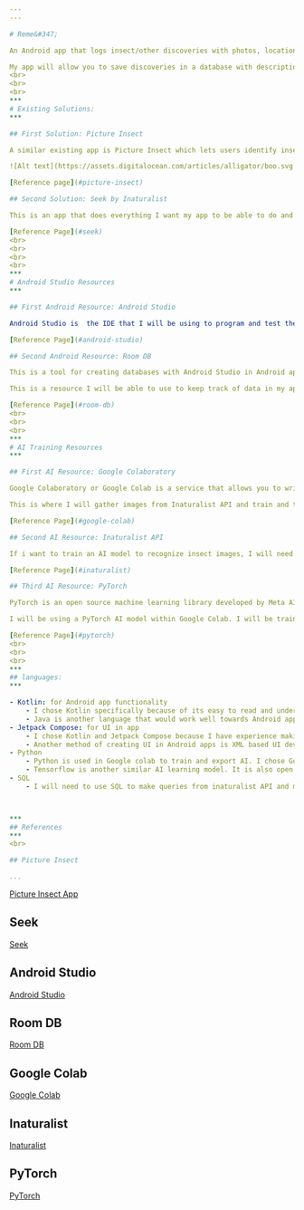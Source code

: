 ```yaml
---
---

# Reme&#347;

An Android app that logs insect/other discoveries with photos, location, and date

My app will allow you to save discoveries in a database with description, time, date, and personal notes. It will implement a trained AI model that is trained to identify at least the family that the insect is in, Beetle/Coleoptera for example. Keeps track of discoveries in an organized way and allows users to search by time, location, or group.
<br>
<br>
<br>
***
# Existing Solutions: 
***

## First Solution: Picture Insect

A similar existing app is Picture Insect which lets users identify insects using image recognition software. The app does keep track of discoveries but does not organize it well and does not let the user add personal notes to the data entry or keep track of date and time.

![Alt text](https://assets.digitalocean.com/articles/alligator/boo.svg "Picture Insect App")

[Reference page](#picture-insect)

## Second Solution: Seek by Inaturalist

This is an app that does everything I want my app to be able to do and much more. It has an AI model that can identify any kind of animal, plant, or fungus. it organizes everything well. Most of the images captured by its thousands of users are uploaded into their API, which makes their AI model more accurate. The app is also able to use the information from its users to track the locations of certain animals and gather data on them, making their app more useful. the app only organizes observations by broad animal groups such as plants, fungus, or mammal, I hope to offer more options hopefully in a way that does not overcomplicate the search function. 

[Reference Page](#seek)
<br>
<br>
<br>
<br>
***
# Android Studio Resources
*** 

## First Android Resource: Android Studio

Android Studio is  the IDE that I will be using to program and test the Android app that I am making. It often supports Android Emulators: virtual machines that allow you to test apps and app functionality. However, I have an Android phone set up to test my apps on, so I will not be using this. Android Studio is designed specifically for Android apps and is therefore optimized to build them.

[Reference Page](#android-studio)

## Second Android Resource: Room DB

This is a tool for creating databases with Android Studio in Android apps. It works well with Android Studio, Jetpack Compose, and the other resources I am using.

This is a resource I will be able to use to keep track of data in my app and remember the user's information even after they leave the app.

[Reference Page](#room-db)
<br>
<br>
<br>
***
# AI Training Resources
***

## First AI Resource: Google Colaboratory

Google Colaboratory or Google Colab is a service that allows you to write and execute python code as well as write text in the same document. It makes it easy to share code with others and provides access to GPUs for free. Google Colab uses Jupyter Notebook Environment to achieve this. 

This is where I will gather images from Inaturalist API and train and test the PyTorch AI model. The GPU that the service provides is very helpful in training an AI model in image recognition. Google Colabs direct connection to Google Drive also makes storing and editing my dataset easier.

[Reference Page](#google-colab)

## Second AI Resource: Inaturalist API

If i want to train an AI model to recognize insect images, I will need a lot of images, hundreds or thousands for each group. Inaturalist API is a community database of natural history discovery images. You can query the API for insects, plants, mushrooms and other things of that type, and get back thousands of images. I will be using this API to get images to train my AI model.

[Reference Page](#inaturalist)

## Third AI Resource: PyTorch

PyTorch is an open source machine learning library developed by Meta AI. It is a popular choice for beginners as it is easy to use and very flexible. It is also chosen for more advanced projects for its efficient AI learning tools. 

I will be using a PyTorch AI model within Google Colab. I will be training it to recognize different groups of insects and maybe even specific species depending on how well the initial training goes. 

[Reference Page](#pytorch)
<br>
<br>
<br>
***
## languages:
***

- Kotlin: for Android app functionality
    - I chose Kotlin specifically because of its easy to read and understand code and because it has some security measures in place that other languages such as c++ and Java do not have. This could mean less time trying to fix problems in the code and more time improving my project.
    - Java is another language that would work well towards Android app functionality. However, Java is incompatible with Jetpack Compose, which is the UI and design software I am using.
- Jetpack Compose: for UI in app
    - I chose Kotlin and Jetpack Compose because I have experience making Android apps with them and setting up the environment. It is very easy to understand and to visualize the changes I am making to the UI while writing the code.
    - Another method of creating UI in Android apps is XML based UI development. This method is widely used and the more traditional way to create a UI. One disadvantage that XML development has that Jetpack Compose does not have is that the code for layout and logic are seperate which added a layer of complexity for me that was not in Jetpack compose.
- Python
    - Python is used in Google colab to train and export AI. I chose Google Colab because it is probably the most efficient way to train image recognition software for free.
    - Tensorflow is another similar AI learning model. It is also open source and free to use. Ultimately, i decided to use PyTorch instead because of its more beginner friendly nature.
- SQL
    - I will need to use SQL to make queries from inaturalist API and manage my own database in Android Studio. As far as I know, SQL is the only language used for interacting with relational databases. However, I do know that it is by far the most widely used for its versitility and ease of use.



***
## References
***
<br>

## Picture Insect

...
```

[Picture Insect App](https://pictureinsect.com/)

## Seek

[Seek](https://www.inaturalist.org/)

## Android Studio

[Android Studio](https://developer.android.com/studio)

## Room DB

[Room DB](https://developer.android.com/training/data-storage/room)

## Google Colab

[Google Colab](https://colab.research.google.com/)

## Inaturalist

[Inaturalist](https://www.inaturalist.org/)

## PyTorch

[PyTorch](https://pytorch.org/)
    
